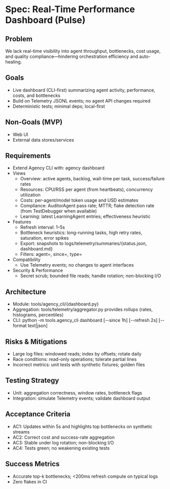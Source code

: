 # Spec: Real-Time Performance Dashboard (Pulse)

## Problem
We lack real-time visibility into agent throughput, bottlenecks, cost usage, and quality compliance—hindering orchestration efficiency and auto-healing.

## Goals
- Live dashboard (CLI-first) summarizing agent activity, performance, costs, and bottlenecks
- Build on Telemetry JSONL events; no agent API changes required
- Deterministic tests; minimal deps; local-first

## Non-Goals (MVP)
- Web UI
- External data stores/services

## Requirements
- Extend Agency CLI with: agency dashboard
- Views
  - Overview: active agents, backlog, wall-time per task, success/failure rates
  - Resources: CPU/RSS per agent (from heartbeats), concurrency utilization
  - Costs: per-agent/model token usage and USD estimates
  - Compliance: AuditorAgent pass rate; MTTR; flake detection rate (from TestDebugger when available)
  - Learning: latest LearningAgent entries; effectiveness heuristic
- Features
  - Refresh interval: 1–5s
  - Bottleneck heuristics: long-running tasks, high retry rates, saturation, error spikes
  - Export: snapshots to logs/telemetry/summaries/{status.json, dashboard.md}
  - Filters: agent=, since=, type=
- Compatibility
  - Use Telemetry events; no changes to agent interfaces
- Security & Performance
  - Secret scrub; bounded file reads; handle rotation; non-blocking I/O

## Architecture
- Module: tools/agency_cli/{dashboard.py}
- Aggregation: tools/telemetry/aggregator.py provides rollups (rates, histograms, percentiles)
- CLI: python -m tools.agency_cli dashboard [--since 1h] [--refresh 2s] [--format text|json]

## Risks & Mitigations
- Large log files: windowed reads; index by offsets; rotate daily
- Race conditions: read-only operations; tolerate partial lines
- Incorrect metrics: unit tests with synthetic fixtures; golden files

## Testing Strategy
- Unit: aggregation correctness, window rates, bottleneck flags
- Integration: simulate Telemetry events; validate dashboard output

## Acceptance Criteria
- AC1: Updates within 5s and highlights top bottlenecks on synthetic streams
- AC2: Correct cost and success-rate aggregation
- AC3: Stable under log rotation; non-blocking I/O
- AC4: Tests green; no weakening existing tests

## Success Metrics
- Accurate top-k bottlenecks; <200ms refresh compute on typical logs
- Zero flakes in CI
